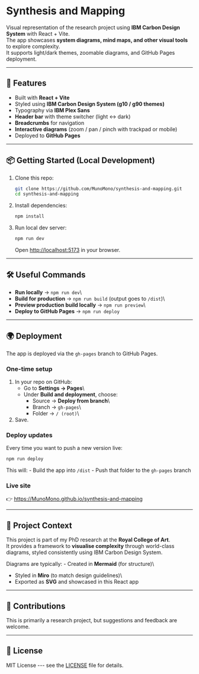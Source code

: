 # Synthesis and Mapping

Visual representation of the research project using **IBM Carbon Design
System** with React + Vite.\
The app showcases **system diagrams, mind maps, and other visual tools**
to explore complexity.\
It supports light/dark themes, zoomable diagrams, and GitHub Pages
deployment.

------------------------------------------------------------------------

## 🚀 Features

-   Built with **React + Vite**
-   Styled using **IBM Carbon Design System (g10 / g90 themes)**
-   Typography via **IBM Plex Sans**
-   **Header bar** with theme switcher (light ↔ dark)
-   **Breadcrumbs** for navigation
-   **Interactive diagrams** (zoom / pan / pinch with trackpad or
    mobile)
-   Deployed to **GitHub Pages**

------------------------------------------------------------------------

## 📦 Getting Started (Local Development)

1.  Clone this repo:

    ``` bash
    git clone https://github.com/MunoMono/synthesis-and-mapping.git
    cd synthesis-and-mapping
    ```

2.  Install dependencies:

    ``` bash
    npm install
    ```

3.  Run local dev server:

    ``` bash
    npm run dev
    ```

    Open <http://localhost:5173> in your browser.

------------------------------------------------------------------------

## 🛠 Useful Commands

-   **Run locally** → `npm run dev`\
-   **Build for production** → `npm run build` (output goes to `/dist`)\
-   **Preview production build locally** → `npm run preview`\
-   **Deploy to GitHub Pages** → `npm run deploy`

------------------------------------------------------------------------

## 🌍 Deployment

The app is deployed via the `gh-pages` branch to GitHub Pages.

### One-time setup

1.  In your repo on GitHub:
    -   Go to **Settings → Pages**\
    -   Under **Build and deployment**, choose:
        -   Source → **Deploy from branch**\
        -   Branch → `gh-pages`\
        -   Folder → `/ (root)`\
2.  Save.

### Deploy updates

Every time you want to push a new version live:

``` bash
npm run deploy
```

This will: - Build the app into `/dist` - Push that folder to the
`gh-pages` branch

### Live site

👉 <https://MunoMono.github.io/synthesis-and-mapping>

------------------------------------------------------------------------

## 📖 Project Context

This project is part of my PhD research at the **Royal College of
Art**.\
It provides a framework to **visualise complexity** through world-class
diagrams, styled consistently using IBM Carbon Design System.

Diagrams are typically: - Created in **Mermaid** (for structure)\
- Styled in **Miro** (to match design guidelines)\
- Exported as **SVG** and showcased in this React app

------------------------------------------------------------------------

## 🤝 Contributions

This is primarily a research project, but suggestions and feedback are
welcome.

------------------------------------------------------------------------

## 📜 License

MIT License --- see the [LICENSE](LICENSE) file for details.

